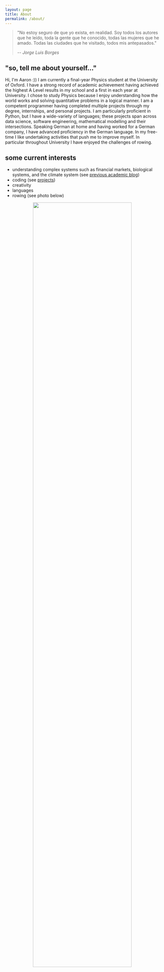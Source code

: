 ```yaml
---
layout: page
title: About
permalink: /about/
---
```


> "No estoy seguro de que yo exista, en realidad. Soy todos los autores que he leído, toda la gente que he conocido, todas las mujeres que he amado. Todas las ciudades que he visitado, todos mis antepasados."
>
> -- <cite>Jorge Luis Borges<cite>

## "so, tell me about yourself..."

Hi, I'm Aaron :)) I am currently a final-year Physics student at the University of Oxford. I have a strong record of academic achievement having achieved the highest A Level results in my school and a first in each year at University. I chose to study Physics because I enjoy understanding how the world works and solving quantitative problems in a logical manner. I am a competent programmer having completed multiple projects through my degree, internships, and personal projects. I am particularly proficient in Python, but I have a wide-variety of languages; these projects span across data science, software engineering, mathematical modelling and their intersections. Speaking German at home and having worked for a German company, I have advanced proficiency in the German language. In my free-time I like undertaking activities that push me to improve myself. In particular throughout University I have enjoyed the challenges of rowing.


## some current interests

- understanding complex systems such as financial markets, biological systems, and the climate system (see [previous academic blog](https://comprehensiblecomplexity.com/))
- coding (see [projects](https://a5v.github.io/personal-website/projects/))
- creativity
- languages
- rowing (see photo below)

<center>
<img src="https://a5v.github.io/personal-website/assets/images/flower_crown_rowing.jpg" style="width:80%;"/>
</center>

<!-- <br>

There are currently three main aims for this website:
1. to showcase projects I've worked on
2. to share things I think others would find useful and/or interesting
3. to develop my technical skills with a fun project

<br>

Feel free to contact me through [LinkedIn](https://www.linkedin.com/in/aaron-vitarana/) :)) -->
